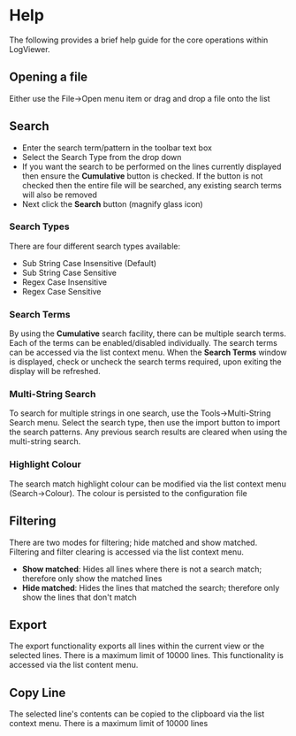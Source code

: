 # Help

The following provides a brief help guide for the core operations within LogViewer.

## Opening a file

Either use the File->Open menu item or drag and drop a file onto the list

## Search

- Enter the search term/pattern in the toolbar text box
- Select the Search Type from the drop down
- If you want the search to be performed on the lines currently displayed then ensure the **Cumulative** button is checked. If the button is not checked then the entire file will be searched, any existing search terms will also be removed
- Next click the **Search** button (magnify glass icon)

### Search Types

There are four different search types available:

- Sub String Case Insensitive (Default)
- Sub String Case Sensitive
- Regex Case Insensitive
- Regex Case Sensitive

### Search Terms

By using the **Cumulative** search facility, there can be multiple search terms. Each of the terms can be enabled/disabled individually. The search terms can be accessed via the list context menu. When the **Search Terms** window is displayed, check or uncheck the search terms required, upon exiting the display will be refreshed.

### Multi-String Search

To search for multiple strings in one search, use the Tools->Multi-String Search menu. Select the search type, then use the import button to import the search patterns. Any previous search results are cleared when using the multi-string search. 

### Highlight Colour

The search match highlight colour can be modified via the list context menu (Search->Colour). The colour is persisted to the configuration file

## Filtering

There are two modes for filtering; hide matched and show matched. Filtering and filter clearing is accessed via the list context menu.

- **Show matched**: Hides all lines where there is not a search match; therefore only show the matched lines
- **Hide matched**: Hides the lines that matched the search; therefore only show the lines that don't match

## Export

The export functionality exports all lines within the current view or the selected lines. There is a maximum limit of 10000 lines. This functionality is accessed via the list content menu.

## Copy Line

The selected line's contents can be copied to the clipboard via the list context menu. There is a maximum limit of 10000 lines



